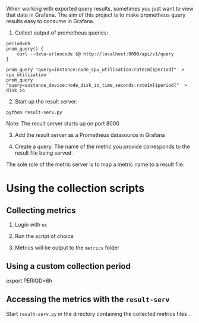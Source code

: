 When working with exported query results, sometimes you just want to view that data in Grafana. The aim of this project is to make prometheus query results easy to consume in Grafana.  

1. Collect output of prometheus queries:
~~~
period=6h
prom_query() {
    curl --data-urlencode $@ http://localhost:9090/api/v1/query
}

prom_query "query=instance:node_cpu_utilisation:rate1m[$period]"  > cpu_utilization
prom_query "query=instance_device:node_disk_io_time_seconds:rate1m[$period]"  > disk_io
~~~

2. Start up the result server:

~~~
python result-serv.py
~~~

Note: The result server starts up on port 8000

3. Add the result server as a Prometheus datasource in Grafana

4. Create a query.  The name of the metric you provide corresponds to the result file being served.  

The sole role of the metric server is to map a metric name to a result file.  


# Using the collection scripts

## Collecting metrics 

1. Login with `oc`

2. Run the script of choice

3. Metrics will be output to the `metrics` folder

## Using a custom collection period
export PERIOD=6h

## Accessing the metrics with the `result-serv`

Start `result-serv.py` in the directory containing the collected metrics files .  

